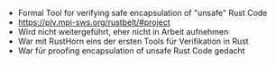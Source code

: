 - Formal Tool for verifying safe encapsulation of "unsafe" Rust Code
- https://plv.mpi-sws.org/rustbelt/#project
- Wird nicht weitergeführt, eher nicht in Arbeit aufnehmen
- War mit RustHorn eins der ersten Tools für Verifikation in Rust
- War für proofing encapsulation of unsafe Rust Code gedacht
